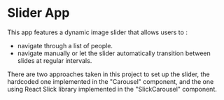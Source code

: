 # Slider App

This app features a dynamic image slider that allows users to :

- navigate through a list of people.
- navigate manually or let the slider automatically transition between slides at regular intervals.

There are two approaches taken in this project to set up the slider, the hardcoded one implemented in the "Carousel" component, and the one using React Slick library implemented in the "SlickCarousel" component.
